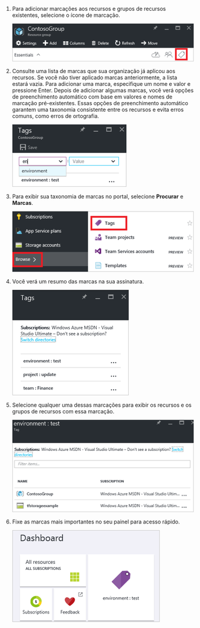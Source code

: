 1. Para adicionar marcações aos recursos e grupos de recursos existentes, selecione o ícone de marcação.

     ![Parte de marcas nas folhas de recurso e grupo de recursos](./media/resource-manager-tag-resources/select-tag-icon.png)

1. Consulte uma lista de marcas que sua organização já aplicou aos recursos. Se você não tiver aplicado marcas anteriormente, a lista estará vazia. Para adicionar uma marca, especifique um nome e valor e pressione Enter. Depois de adicionar algumas marcas, você verá opções de preenchimento automático com base em valores e nomes de marcação pré-existentes. Essas opções de preenchimento automático garantem uma taxonomia consistente entre os recursos e evita erros comuns, como erros de ortografia.

     ![Marcar recursos com pares de nome/valor](./media/resource-manager-tag-resources/tag-resources.png)

1. Para exibir sua taxonomia de marcas no portal, selecione **Procurar** e **Marcas**.

     ![Localizar marcas pelo hub Procurar](./media/resource-manager-tag-resources/browse-tags.png)

1. Você verá um resumo das marcas na sua assinatura.

     ![Mostrar todas as marcas](./media/resource-manager-tag-resources/tag-taxonomy.png)

1. Selecione qualquer uma dessas marcações para exibir os recursos e os grupos de recursos com essa marcação.

     ![Mostrar recursos marcados](./media/resource-manager-tag-resources/show-tagged-resources.png)

1. Fixe as marcas mais importantes no seu painel para acesso rápido.

     ![Fixar marcas no Quadro Inicial](./media/resource-manager-tag-resources/show-pinned-tag.png)

<!---HONumber=AcomDC_0803_2016-->